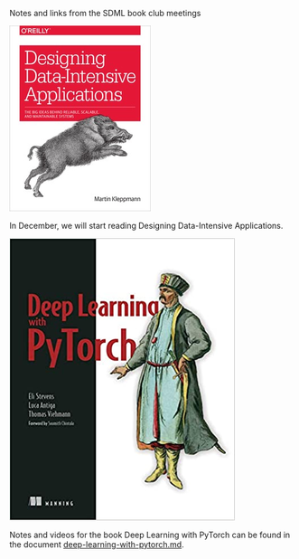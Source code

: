 Notes and links from the SDML book club meetings

![](./images/designing-data-intensive-apps.jpg)

In December, we will start reading Designing Data-Intensive Applications.

![](./images/deep-learning-with-pytorch.jpg)

Notes and videos for the book Deep Learning with PyTorch
can be found in the document [deep-learning-with-pytorch.md](./deep-learning-with-pytorch.md).
